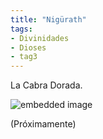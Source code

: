 ```yaml
---
title: "Nigürath"
tags:
- Divinidades
- Dioses
- tag3
---
```

La Cabra Dorada.

![embedded image](https://assets.legendkeeper.com/ace4a063-e631-4692-94d4-75c5b31cdbc4.png "Attachment")

(Próximamente)